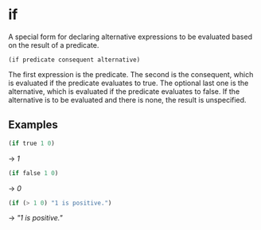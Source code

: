 # if
A special form for declaring alternative expressions to be evaluated based on the result of a predicate.

```
(if predicate consequent alternative)
```

The first expression is the predicate. The second is the consequent, which is evaluated if the predicate evaluates to true.
The optional last one is the alternative, which is evaluated if the predicate evaluates to false.
If the alternative is to be evaluated and there is none, the result is unspecified.

## Examples
```scheme
(if true 1 0)
```
-> *1*

```scheme
(if false 1 0)
```
-> *0*

```scheme
(if (> 1 0) "1 is positive.")
```
-> *"1 is positive."*